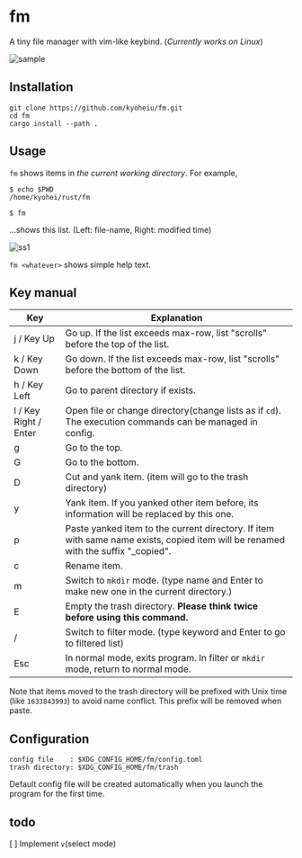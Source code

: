 # fm

A tiny file manager with vim-like keybind.
(_Currently works on Linux_)

![sample](https://github.com/kyoheiu/fm/blob/main/screenshots/sample.gif)

## Installation

```
git clone https://github.com/kyoheiu/fm.git
cd fm
cargo install --path .
```

## Usage

`fm` shows items in _the current working directory_. For example,

```
$ echo $PWD
/home/kyohei/rust/fm

$ fm
```

...shows this list. (Left: file-name, Right: modified time)

![ss1](https://github.com/kyoheiu/fm/blob/main/screenshots/1.jpg)

`fm <whatever>` shows simple help text.

## Key manual

| Key                   | Explanation                                                                                                                        |
| --------------------- | ---------------------------------------------------------------------------------------------------------------------------------- |
| j / Key Up            | Go up. If the list exceeds max-row, list "scrolls" before the top of the list.                                                     |
| k / Key Down          | Go down. If the list exceeds max-row, list "scrolls" before the bottom of the list.                                                |
| h / Key Left          | Go to parent directory if exists.                                                                                                  |
| l / Key Right / Enter | Open file or change directory(change lists as if `cd`). The execution commands can be managed in config.                           |
| g                     | Go to the top.                                                                                                                     |
| G                     | Go to the bottom.                                                                                                                  |
| D                     | Cut and yank item. (item will go to the trash directory)                                                                           |
| y                     | Yank item. If you yanked other item before, its information will be replaced by this one.                                          |
| p                     | Paste yanked item to the current directory. If item with same name exists, copied item will be renamed with the suffix "\_copied". |
| c                     | Rename item.                                                                                                                       |
| m                     | Switch to `mkdir` mode. (type name and Enter to make new one in the current directory.)                                            |
| E                     | Empty the trash directory. **Please think twice before using this command.**                                                       |
| /                     | Switch to filter mode. (type keyword and Enter to go to filtered list)                                                             |
| Esc                   | In normal mode, exits program. In filter or `mkdir` mode, return to normal mode.                                                   |

Note that items moved to the trash directory will be prefixed with Unix time (like `1633843993`) to avoid name conflict. This prefix will be removed when paste.

## Configuration

```
config file    : $XDG_CONFIG_HOME/fm/config.toml
trash directory: $XDG_CONFIG_HOME/fm/trash
```

Default config file will be created automatically when you launch the program for the first time.

## todo

[ ] Implement `v`(select mode)
